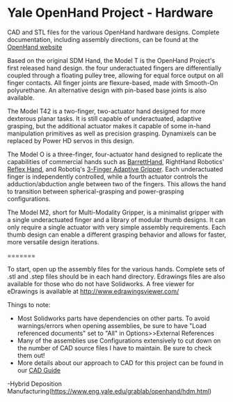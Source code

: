 Yale OpenHand Project - Hardware
=======

CAD and STL files for the various OpenHand hardware designs. Complete documentation, including assembly directions, can be found at the [OpenHand website](http://www.eng.yale.edu/grablab/openhand/)

Based on the original SDM Hand, the Model T is the OpenHand Project's first released hand design. the four underactuated fingers are differentially coupled through a floating pulley tree, allowing for equal force output on all finger contacts. All finger joints are flexure-based, made with Smooth-On polyurethane. An alternative design with pin-based base joints is also available.

The Model T42 is a two-finger, two-actuator hand designed for more dexterous planar tasks. It is still capable of underactuated, adaptive grasping, but the additional actuator makes it capable of some in-hand manipulation primitives as well as precision grasping. Dynamixels can be replaced by Power HD servos in this design.

The Model O is a three-finger, four-actuator hand designed to replicate the capabilities of commercial hands such as [BarrettHand](http://www.barrett.com/robot/products-hand.htm), RightHand Robotics' [Reflex Hand](http://www.righthandrobotics.com/main:reflex), and Robotiq's [3-Finger Adaptive Gripper](http://robotiq.com/products/industrial-robot-hand/). Each underactuated finger is independently controlled, while a fourth actuator controls the adduction/abduction angle between two of the fingers. This allows the hand to transition between spherical-grasping and power-grasping configurations. 

The Model M2, short for Multi-Modality Gripper, is a minimalist gripper with a single underactuated finger and a library of modular thumb designs. It can only require a single actuator with very simple assembly requirements. Each thumb design can enable a different grasping behavior and allows for faster, more versatile design iterations.

======= 

To start, open up the assembly files for the various hands. Complete sets of .stl and .step files should be in each hand directory. Edrawings files are also available for those who do not have Solidworks. A free viewer for eDrawings is available at http://www.edrawingsviewer.com/

Things to note:
- Most Solidworks parts have dependencies on other parts. To avoid warnings/errors when opening assemblies, be sure to have "Load referenced documents" set to "All" in Options>>External References
- Many of the assemblies use Configurations extensively to cut down on the number of CAD source files I have to maintain. Be sure to check them out!
- More details about our approach to CAD for this project can be found in our [CAD Guide](http://www.eng.yale.edu/grablab/openhand/OpenHand%20CAD%20Guide.pdf) 

-Hybrid Deposition Manufacturing(https://www.eng.yale.edu/grablab/openhand/hdm.html)


